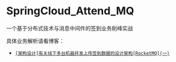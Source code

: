 # SpringCloud_Attend_MQ
一个基于分布式技术与消息中间件的签到业务削峰实战

具体业务解析请看博客：
 - [`[架构设计]有关线下多台机器并发上传签到数据的设计架构[RocketMQ](一)`](https://xy718.xyz/archives/2020073117)
